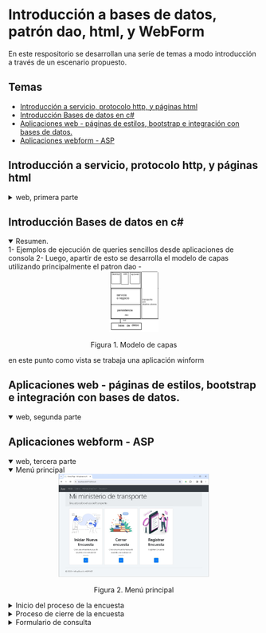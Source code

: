 # Introducción a bases de datos, patrón dao, html, y WebForm

En este respositorio se desarrollan una seríe de temas a modo introducción a través de un escenario propuesto.


## Temas
* [Introducción a servicio, protocolo http, y páginas html](# 'Introducción a servicio, protocolo http, y páginas html')
* [Introducción Bases de datos en c#](# 'Introducción Bases de datos en c#')
* [Aplicaciones web - páginas de estilos, bootstrap e integración con bases de datos.](# 'Aplicaciones web - páginas de estilos, bootstrap e integración con bases de datos.')
* [Aplicaciones webform - ASP](# 'Aplicaciones webform - ASP')

## Introducción a servicio, protocolo http, y páginas html
<details>
        <summary>web, primera parte</summary>
        Para eso se construye un pequeño servicio para ver como se forman las consultas (request) y respuestas (response) http, el hilo que atiende estas consultas, y que elementos html intervienen.
</details>

## Introducción Bases de datos en c#
<details open>
        <summary>Resumen.</summary>
1- Ejemplos de ejecución de queries sencillos desde aplicaciones de consola
2- Luego, apartir de esto se desarrolla el modelo de capas utilizando principalmente el patron dao -
        
<div align="center">
        <img style="width:20%;" src="ImplementacionBaseDatos/docs/modelo_de_capas.png"/>
        <p>Figura 1. Modelo de capas </p>                  
</div>
                
en este punto como vista se trabaja una aplicación winform
</details>                

## Aplicaciones web - páginas de estilos, bootstrap e integración con bases de datos.

<details open>
        <summary>web, segunda parte</summary>
</details>

## Aplicaciones webform - ASP

<details open>
        <summary>web, tercera parte</summary>
        
<details open>
        <summary>Menú principal</summary>
        
<div align="center">
        <img style="width:60%;" src="ServicioWebASP/ServicioWebASP/docs/pantallazo_menu.jpg"/>
        <p>Figura 2. Menú principal </p>
</div>
</details>

<details>
<summary>Inicio del proceso de la encuesta</summary>

<div align="center">
        <img style="width:60%;" src="ServicioWebASP/ServicioWebASP/docs/pantallazo_inicio_encuesta.jpg"/>
        <p>Figura 2. Menú de inicio de la encuesta</p>
</div>

</details>

<details>
<summary>Proceso de cierre de la encuesta</summary>

<div align="center">
        <img style="width:60%;" src="ServicioWebASP/ServicioWebASP/docs/pantallazo_formulario_encuesta.jpg"/>
        <p>Figura 3. Formulario para la consulta al usuario.</p>
</div>

<div align="center">
        <img style="width:60%;" src="ServicioWebASP/ServicioWebASP/docs/pantallazo_resultados.jpg"/>
        <p>Figura 4. Formulario de resultados.</p>
</div>
  
</details>

<details>
<summary>Formulario de consulta</summary>

<div align="center">
        <img style="width:60%;" src="ServicioWebASP/ServicioWebASP/docs/pantallazo_formulario_encuesta.jpg"/>
        <p>Figura 5. Formulario para la consulta al usuario.</p>
</div>

<div align="center">
        <img style="width:60%;" src="ServicioWebASP/ServicioWebASP/docs/pantallazo_formulario_encuesta-validación.jpg"/>
        <p>Figura 6. Formulario para la consulta al usuario- viendo los validadores.</p>
</div>
 
</details>
</details>
